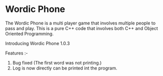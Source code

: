 # Wordic Phone
The Wordic Phone is a multi player game that involves multiple people to pass and play. This is a pure C++ code that involves both C++ and Object Oriented Programming. 

Introducing Wordic Phone 1.0.3 
 
Features :-
1. Bug fixed (The first word was not printing.)
2. Log is now directly can be printed int the program.
